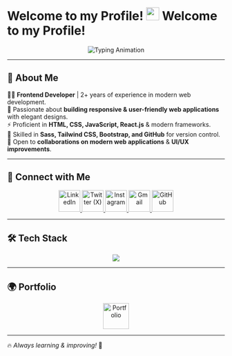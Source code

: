 #  Welcome to my Profile!  <img src="https://media.giphy.com/media/hvRJCLFzcasrR4ia7z/giphy.gif" width="30px"> Welcome to my Profile!  

<p align="center">
  <img src="https://readme-typing-svg.herokuapp.com?font=Fira+Code&weight=600&size=25&pause=1000&color=00FF00&center=true&vCenter=true&width=435&lines=Hello+I'm+Abdelkader;Front-End+Developer" alt="Typing Animation" />
</p>

---

## 🚀 About Me  
🧑‍💻 **Frontend Developer** | 2+ years of experience in modern web development.  
🎯 Passionate about **building responsive & user-friendly web applications** with elegant designs.  
⚡ Proficient in **HTML, CSS, JavaScript, React.js** & modern frameworks.  
🎨 Skilled in **Sass, Tailwind CSS, Bootstrap, and GitHub** for version control.  
🤝 Open to **collaborations on modern web applications** & **UI/UX improvements**.  

---

## 🔗 Connect with Me  
<p align="center">
  <a href="https://www.linkedin.com/in/abdelkader-mohamed-a00536249" target="_blank">
    <img src="https://skillicons.dev/icons?i=linkedin" width="50" alt="LinkedIn">
  </a>
  <a href="https://x.com/F35_?fbclid=IwY2xjawITcXVleHRuA2FlbQIxMAABHfxdvnWtDT0mLV9NnI9iWbqgIxlY2GuazsLWDkh3lAC_cLlh_eVJmOT5Hw_aem_Z4K7ZrwFxb8vVHFK15Ad8g" target="_blank">
    <img src="https://skillicons.dev/icons?i=twitter" width="50" alt="Twitter (X)">
  </a>
  <a href="https://www.instagram.com/_r9.il/" target="_blank">
    <img src="https://skillicons.dev/icons?i=instagram" width="50" alt="Instagram">
  </a>
  <a href="mailto:bdelkadermoamed@gmail.com">
    <img src="https://skillicons.dev/icons?i=gmail" width="50" alt="Gmail">
  </a>
  <a href="https://github.com/Abdel9ader" target="_blank">
    <img src="https://skillicons.dev/icons?i=github" width="50" alt="GitHub">
  </a>
</p>

---

## 🛠 Tech Stack  
<p align="center">
  <img src="https://skillicons.dev/icons?i=html,css,js,react,nextjs,tailwind,sass,bootstrap,git,github,vscode" />
</p>

---

## 🌍 Portfolio  
<p align="center">
  <a href="YOUR_PORTFOLIO_LINK_HERE" target="_blank">
    <img src="https://skillicons.dev/icons?i=webflow" width="60" alt="Portfolio">
  </a>
</p>

---

🔥 *Always learning & improving!* 🚀
